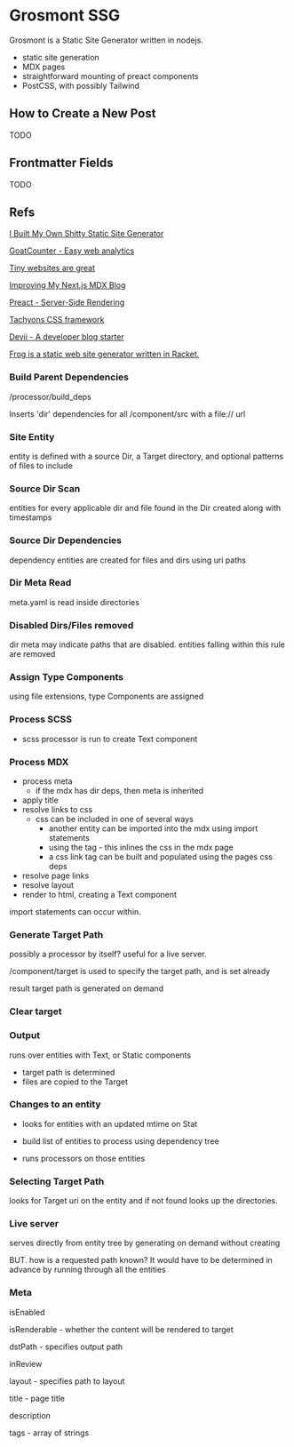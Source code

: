 # Grosmont SSG

Grosmont is a Static Site Generator written in nodejs.

- static site generation
- MDX pages
- straightforward mounting of preact components
- PostCSS, with possibly Tailwind


## How to Create a New Post

TODO

## Frontmatter Fields

TODO


## Refs

[I Built My Own Shitty Static Site Generator](https://news.ycombinator.com/item?id=25227181)

[GoatCounter - Easy web analytics](https://www.goatcounter.com)

[Tiny websites are great](https://news.ycombinator.com/item?id=23228904)

[Improving My Next.js MDX Blog](https://leerob.io/blog/mdx)

[Preact - Server-Side Rendering](https://preactjs.com/guide/v10/server-side-rendering)

[Tachyons CSS framework](https://tachyons.io)

[Devii - A developer blog starter](https://github.com/colinhacks/devii)

[Frog is a static web site generator written in Racket.](https://github.com/greghendershott/frog)


### Build Parent Dependencies
/processor/build_deps

Inserts 'dir' dependencies for all /component/src with a file:// url



### Site Entity

entity is defined with a source Dir, a Target directory, and optional patterns of files to include


### Source Dir Scan

entities for every applicable dir and file found in the Dir created along with timestamps


### Source Dir Dependencies

dependency entities are created for files and dirs using uri paths


### Dir Meta Read

meta.yaml is read inside directories


### Disabled Dirs/Files removed

dir meta may indicate paths that are disabled. entities falling within this rule are removed


### Assign Type Components

using file extensions, type Components are assigned


### Process SCSS

- scss processor is run to create Text component


### Process MDX

- process meta 
  - if the mdx has dir deps, then meta is inherited
- apply title
- resolve links to css
  - css can be included in one of several ways
    - another entity can be imported into the mdx using import statements
    - using the <InlineCSS /> tag - this inlines the css in the mdx page
    - a css link tag can be built and populated using the pages css deps
- resolve page links
- resolve layout
- render to html, creating a Text component

import statements can occur within.


### Generate Target Path

possibly a processor by itself? useful for a live server. 

/component/target is used to specify the target path, and is set already

result target path is generated on demand


### Clear target


### Output

runs over entities with Text, or Static components

- target path is determined
- files are copied to the Target





### Changes to an entity

- looks for entities with an updated mtime on Stat

- build list of entities to process using dependency tree
  
- runs processors on those entities


### Selecting Target Path

looks for Target uri on the entity and if not found looks up the directories.


### Live server

serves directly from entity tree by generating on demand without creating

BUT. how is a requested path known? It would have to be determined in advance by running through all the entities

### Meta

isEnabled

isRenderable - whether the content will be rendered to target

dstPath - specifies output path

inReview

layout - specifies path to layout


title - page title

description

tags - array of strings